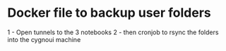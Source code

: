 # Docker file to backup user folders

1 - Open tunnels to the 3 notebooks
2 - then cronjob to rsync the folders into the cygnoui machine
